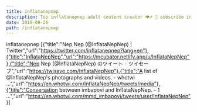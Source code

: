 ```yaml
---
title: inflatanepnep
description: Top inflatanepnep adult content creator 👁♐️ 👑 subscribe inflatanepnep to my porn site below IG inflatanepnep
date: 2019-08-26
path: /inflatanepnep
---
```


inflatanepnep
[{"title":"Nep Nep (@InflataNepNep) | Twitter","url":"https://twitter.com/inflatanepnep?lang=en"},{"title":"InflataNepNep","url":"https://incubator.netlify.app/u/InflataNepNep"},{"title":"Nep Nep (@InflataNepNep) のツイート - ツイセーブ","url":"https://twisave.com/InflataNepNep"},{"title":"A list of @InflataNepNep's photographs and videos. - whotwi ...","url":"https://en.whotwi.com/InflataNepNep/tweets/media"},{"title":"Conversation between imbapovi and InflataNepNep. - 1 ...","url":"https://en.whotwi.com/mmd_imbapovi/tweets/user/InflataNepNep"}]

